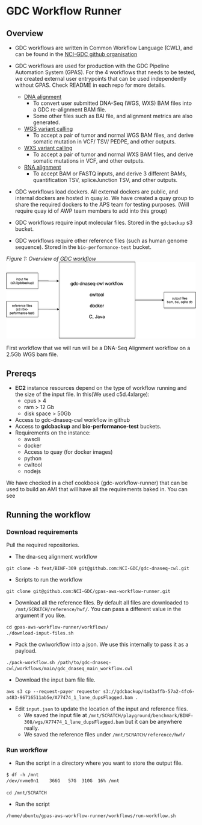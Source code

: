 # GDC Workflow Runner

## Overview 

- GDC workflows are written in Common Workflow Language (CWL), and can be found in the [NCI-GDC github organisation](https://github.com/NCI-GDC/)

- GDC workflows are used for production with the GDC Pipeline Automation System (GPAS). For the 4 workflows that needs to be tested, we created external user entrypoints that can be used independently without GPAS. Check README in each repo for more details.
  - [DNA alignment](https://github.com/NCI-GDC/gdc-dnaseq-cwl/tree/feat/BINF-309)
    - To convert user submitted DNA-Seq (WGS, WXS) BAM files into a GDC re-alignment BAM file.
    - Some other files such as BAI file, and alignment metrics are also generated.
  - [WGS variant calling](https://github.com/NCI-GDC/gdc-sanger-somatic-cwl)
    - To accept a pair of tumor and normal WGS BAM files, and derive somatic mutation in VCF/ TSV/ PEDPE, and other outputs.
  - [WXS variant calling](https://github.com/NCI-GDC/gdc-somatic-variant-calling-workflow)
    - To accept a pair of tumor and normal WXS BAM files, and derive somatic mutations in VCF, and other outputs.
  - [RNA alignment](https://github.com/NCI-GDC/gdc-rnaseq-cwl/tree/feat/etl)
    - To accept BAM or FASTQ inputs, and derive 3 different BAMs, quantification TSV, spliceJunction TSV, and other outputs. 

- GDC workflows load dockers. All external dockers are public, and internal dockers are hosted in quay.io. We have created a quay group to share the required dockers to the APS team for testing purposes. (Will require quay id of AWP team members to add into this group) 

- GDC workflows require input molecular files. Stored in the `gdcbackup` s3 bucket. 

- GDC workflows require other reference files (such as human genome sequence). Stored in the `bio-performance-test` bucket. 

_Figure 1: Overview of GDC workflow_ 
![Figure 1](assets/gdc_workflow_figure.png)

First workflow that we will run will be a DNA-Seq Alignment workflow on a 2.5Gb WGS bam file. 

## Prereqs

- **EC2** instance resources depend on the type of workflow running and the size of the input file. In this(We used c5d.4xlarge):
  - cpus > 4 
  - ram > 12 Gb
  - disk space > 50Gb 
- Access to gdc-dnaseq-cwl workflow in github
- Access to **gdcbackup** and **bio-performance-test** buckets. 
- Requirements on the instance: 
  - awscli
  - docker
  - Access to quay (for docker images)
  - python
  - cwltool
  - nodejs

We have checked in a chef cookbook (gdc-workflow-runner) that can be used to build an AMI that will have all the requirements baked in. You can see 


## Running the workflow 

### Download requirements

Pull the required repositories. 

- The dna-seq alignment workflow

```
git clone -b feat/BINF-309 git@github.com:NCI-GDC/gdc-dnaseq-cwl.git
```

- Scripts to run the workflow 
```
git clone git@github.com:NCI-GDC/gpas-aws-workflow-runner.git
```

- Download all the reference files. By default all files are downloaded to `/mnt/SCRATCH/reference/hwf/`. You can pass a different value in the argument if you like.  
```
cd gpas-aws-workflow-runner/workflows/
./download-input-files.sh
```

- Pack the cwlworkflow into a json. We use this internally to pass it as a payload. 
```
./pack-workflow.sh /path/to/gdc-dnaseq-cwl/workflows/main/gdc_dnaseq_main_workflow.cwl
```

- Download the input bam file file. 
```
aws s3 cp --request-payer requester s3://gdcbackup/4a43affb-57a2-4fc6-a483-96716511ab5e/A77474_1_lane_dupsFlagged.bam .
```

- Edit `input.json` to update the location of the input and reference files. 
  - We saved the input file at `/mnt/SCRATCH/playground/benchmark/BINF-308/wgs/A77474_1_lane_dupsFlagged.bam` but it can be anywhere really. 
  - We saved the reference files under `/mnt/SCRATCH/reference/hwf/`

### Run workflow

- Run the script in a directory where you want to store the output file.  
```
$ df -h /mnt
/dev/nvme0n1    366G   57G  310G  16% /mnt

cd /mnt/SCRATCH
```

- Run the script 
```
/home/ubuntu/gpas-aws-workflow-runner/workflows/run-workflow.sh
```
